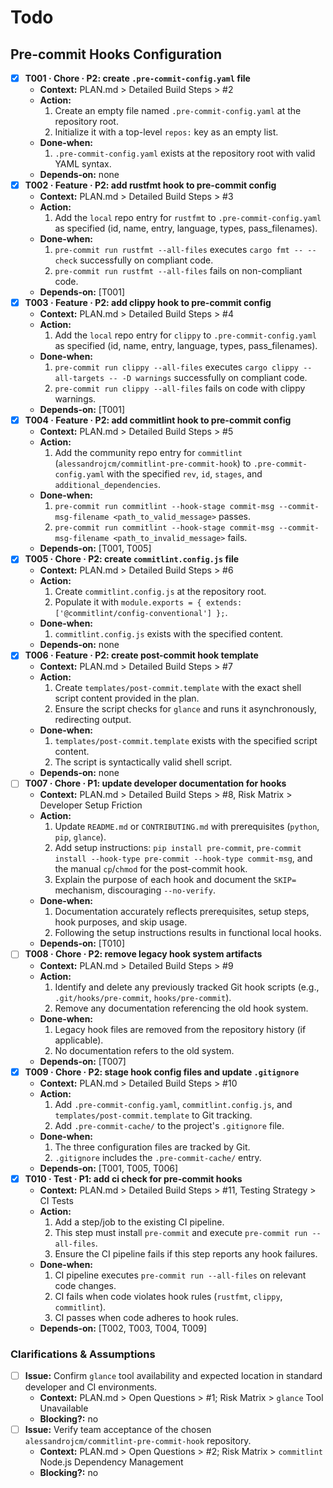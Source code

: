 # Todo

## Pre-commit Hooks Configuration
- [x] **T001 · Chore · P2: create `.pre-commit-config.yaml` file**
    - **Context:** PLAN.md > Detailed Build Steps > #2
    - **Action:**
        1. Create an empty file named `.pre-commit-config.yaml` at the repository root.
        2. Initialize it with a top-level `repos:` key as an empty list.
    - **Done‑when:**
        1. `.pre-commit-config.yaml` exists at the repository root with valid YAML syntax.
    - **Depends‑on:** none
- [x] **T002 · Feature · P2: add rustfmt hook to pre-commit config**
    - **Context:** PLAN.md > Detailed Build Steps > #3
    - **Action:**
        1. Add the `local` repo entry for `rustfmt` to `.pre-commit-config.yaml` as specified (id, name, entry, language, types, pass_filenames).
    - **Done‑when:**
        1. `pre-commit run rustfmt --all-files` executes `cargo fmt -- --check` successfully on compliant code.
        2. `pre-commit run rustfmt --all-files` fails on non-compliant code.
    - **Depends‑on:** [T001]
- [x] **T003 · Feature · P2: add clippy hook to pre-commit config**
    - **Context:** PLAN.md > Detailed Build Steps > #4
    - **Action:**
        1. Add the `local` repo entry for `clippy` to `.pre-commit-config.yaml` as specified (id, name, entry, language, types, pass_filenames).
    - **Done‑when:**
        1. `pre-commit run clippy --all-files` executes `cargo clippy --all-targets -- -D warnings` successfully on compliant code.
        2. `pre-commit run clippy --all-files` fails on code with clippy warnings.
    - **Depends‑on:** [T001]
- [x] **T004 · Feature · P2: add commitlint hook to pre-commit config**
    - **Context:** PLAN.md > Detailed Build Steps > #5
    - **Action:**
        1. Add the community repo entry for `commitlint` (`alessandrojcm/commitlint-pre-commit-hook`) to `.pre-commit-config.yaml` with the specified `rev`, `id`, `stages`, and `additional_dependencies`.
    - **Done‑when:**
        1. `pre-commit run commitlint --hook-stage commit-msg --commit-msg-filename <path_to_valid_message>` passes.
        2. `pre-commit run commitlint --hook-stage commit-msg --commit-msg-filename <path_to_invalid_message>` fails.
    - **Depends‑on:** [T001, T005]
- [x] **T005 · Chore · P2: create `commitlint.config.js` file**
    - **Context:** PLAN.md > Detailed Build Steps > #6
    - **Action:**
        1. Create `commitlint.config.js` at the repository root.
        2. Populate it with `module.exports = { extends: ['@commitlint/config-conventional'] };`.
    - **Done‑when:**
        1. `commitlint.config.js` exists with the specified content.
    - **Depends‑on:** none
- [x] **T006 · Feature · P2: create post-commit hook template**
    - **Context:** PLAN.md > Detailed Build Steps > #7
    - **Action:**
        1. Create `templates/post-commit.template` with the exact shell script content provided in the plan.
        2. Ensure the script checks for `glance` and runs it asynchronously, redirecting output.
    - **Done‑when:**
        1. `templates/post-commit.template` exists with the specified script content.
        2. The script is syntactically valid shell script.
    - **Depends‑on:** none
- [ ] **T007 · Chore · P1: update developer documentation for hooks**
    - **Context:** PLAN.md > Detailed Build Steps > #8, Risk Matrix > Developer Setup Friction
    - **Action:**
        1. Update `README.md` or `CONTRIBUTING.md` with prerequisites (`python`, `pip`, `glance`).
        2. Add setup instructions: `pip install pre-commit`, `pre-commit install --hook-type pre-commit --hook-type commit-msg`, and the manual `cp`/`chmod` for the post-commit hook.
        3. Explain the purpose of each hook and document the `SKIP=` mechanism, discouraging `--no-verify`.
    - **Done‑when:**
        1. Documentation accurately reflects prerequisites, setup steps, hook purposes, and skip usage.
        2. Following the setup instructions results in functional local hooks.
    - **Depends‑on:** [T010]
- [ ] **T008 · Chore · P2: remove legacy hook system artifacts**
    - **Context:** PLAN.md > Detailed Build Steps > #9
    - **Action:**
        1. Identify and delete any previously tracked Git hook scripts (e.g., `.git/hooks/pre-commit`, `hooks/pre-commit`).
        2. Remove any documentation referencing the old hook system.
    - **Done‑when:**
        1. Legacy hook files are removed from the repository history (if applicable).
        2. No documentation refers to the old system.
    - **Depends‑on:** [T007]
- [x] **T009 · Chore · P2: stage hook config files and update `.gitignore`**
    - **Context:** PLAN.md > Detailed Build Steps > #10
    - **Action:**
        1. Add `.pre-commit-config.yaml`, `commitlint.config.js`, and `templates/post-commit.template` to Git tracking.
        2. Add `.pre-commit-cache/` to the project's `.gitignore` file.
    - **Done‑when:**
        1. The three configuration files are tracked by Git.
        2. `.gitignore` includes the `.pre-commit-cache/` entry.
    - **Depends‑on:** [T001, T005, T006]
- [x] **T010 · Test · P1: add ci check for pre-commit hooks**
    - **Context:** PLAN.md > Detailed Build Steps > #11, Testing Strategy > CI Tests
    - **Action:**
        1. Add a step/job to the existing CI pipeline.
        2. This step must install `pre-commit` and execute `pre-commit run --all-files`.
        3. Ensure the CI pipeline fails if this step reports any hook failures.
    - **Done‑when:**
        1. CI pipeline executes `pre-commit run --all-files` on relevant code changes.
        2. CI fails when code violates hook rules (`rustfmt`, `clippy`, `commitlint`).
        3. CI passes when code adheres to hook rules.
    - **Depends‑on:** [T002, T003, T004, T009]

### Clarifications & Assumptions
- [ ] **Issue:** Confirm `glance` tool availability and expected location in standard developer and CI environments.
    - **Context:** PLAN.md > Open Questions > #1; Risk Matrix > `glance` Tool Unavailable
    - **Blocking?:** no
- [ ] **Issue:** Verify team acceptance of the chosen `alessandrojcm/commitlint-pre-commit-hook` repository.
    - **Context:** PLAN.md > Open Questions > #2; Risk Matrix > `commitlint` Node.js Dependency Management
    - **Blocking?:** no